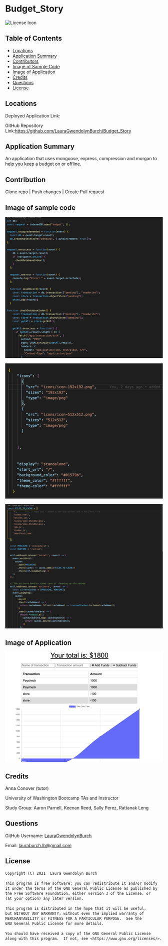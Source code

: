 # Budget_Story

![License Icon](https://img.shields.io/badge/license-GPL3.0-informational.svg)
## Table of Contents

- [Locations](#locations)
- [Application Summary](#application-summary)
- [Contributors](#contributors)
- [Image of Sample Code](##Image-of-Sample-Code)
- [Image of Application](##Image-of-Application)
- [Credits](#Credits)
- [Questions](#Questions)
- [License](#license)

## Locations

Deployed Application Link:

GitHub Repository Link:https://github.com/LauraGwendolynBurch/Budget_Story

## Application Summary
An application that uses mongoose, express, compression and morgan to help you keep a budget on or offline.
## Contribution
Clone repo | Push changes | Create Pull request

## Image of sample code
![Sample image of code](./public/images/dbCode.png)

![Sample Image code](./public/images/manifestCode.png)

![Sample Image code](./public/images/serviceWorkerCode.png)

## Image of Application 
![Sample Image code](./public/images/sampleImage.png)

## Credits
Anna Conover (tutor)

University of Washington Bootcamp TAs and Instructor

Study Group: Aaron Parnell, Keenan Reed, Sally Perez, Rattanak Leng

## Questions
GitHub Username: [LauraGwendolynBurch](https://github.com/LauraGwendolynBurch)

Email: <lauraburch.lb@gmail.com>
 
## License

    
    Copyright (C) 2021  Laura Gwendolyn Burch

    This program is free software: you can redistribute it and/or modify
    it under the terms of the GNU General Public License as published by
    the Free Software Foundation, either version 3 of the License, or
    (at your option) any later version.

    This program is distributed in the hope that it will be useful,
    but WITHOUT ANY WARRANTY; without even the implied warranty of
    MERCHANTABILITY or FITNESS FOR A PARTICULAR PURPOSE.  See the
    GNU General Public License for more details.

    You should have received a copy of the GNU General Public License
    along with this program.  If not, see <https://www.gnu.org/licenses/>.